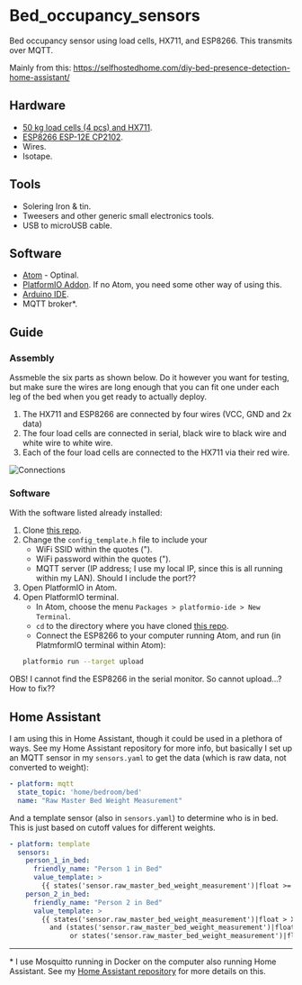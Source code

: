 # Bed_occupancy_sensors
Bed occupancy sensor using load cells, HX711, and ESP8266. This transmits over MQTT.

Mainly from this: https://selfhostedhome.com/diy-bed-presence-detection-home-assistant/

## Hardware

* [50 kg load cells (4 pcs) and HX711](https://www.amazon.co.uk/dp/B07H4L36VR/ref=pe_3187911_185740111_TE_item).
* [ESP8266 ESP-12E CP2102](https://www.amazon.co.uk/dp/B078NZGFHT/ref=pe_3187911_185740111_TE_item).
* Wires.
* Isotape.

## Tools
* Solering Iron & tin.
* Tweesers and other generic small electronics tools.
* USB to microUSB cable.

## Software
* [Atom](https://atom.io/) - Optinal.
* [PlatformIO Addon](https://platformio.org/). If no Atom, you need some other way of using this.
* [Arduino IDE](https://www.arduino.cc/en/Main/Software).
* MQTT broker*.

## Guide

### Assembly
Assmeble the six parts as shown below. Do it however you want for testing, but make sure the wires are long enough that you can fit one under each leg of the bed when you get ready to actually deploy.

1. The HX711 and ESP8266 are connected by four wires (VCC, GND and 2x data)
2. The four load cells are connected in serial, black wire to black wire and white wire to white wire.
3. Each of the four load cells are connected to the HX711 via their red wire.

![Connections](https://github.com/Aephir/Bed_occupancy_sensors/blob/master/Connections.svg)


### Software 
With the software listed already installed:

1. Clone [this repo](https://github.com/selfhostedhome/smart-bed-sensor).
2. Change the `config_template.h` file to include your 
   * WiFi SSID within the quotes (").
   * WiFi password within the quotes (").
   * MQTT server (IP address; I use my local IP, since this is all running within my LAN). Should I include the port??
3. Open PlatformIO in Atom.
4. Open PlatformIO terminal.
   * In Atom, choose the menu `Packages > platformio-ide > New Terminal`.
   * `cd` to the directory where you have cloned [this repo](https://github.com/selfhostedhome/smart-bed-sensor).
   * Connect the ESP8266 to your computer running Atom, and run (in PlatmformIO terminal within Atom):
   ```bash
   platformio run --target upload
   ```
OBS! I cannot find the ESP8266 in the serial monitor. So cannot upload...? How to fix??

## Home Assistant

I am using this in Home Assistant, though it could be used in a plethora of ways. See my Home Assistant repository for more info, but basically I set up an MQTT sensor in my `sensors.yaml` to get the data (which is raw data, not converted to weight):

```yaml
- platform: mqtt
  state_topic: 'home/bedroom/bed'
  name: "Raw Master Bed Weight Measurement"
  ```
And a template sensor (also in `sensors.yaml`) to determine who is in bed. This is just based on cutoff values for different weights.

```yaml
- platform: template
  sensors:
    person_1_in_bed:
      friendly_name: "Person 1 in Bed"
      value_template: >
        {{ states('sensor.raw_master_bed_weight_measurement')|float >= XXXXXX }}
    person_2_in_bed:
      friendly_name: "Person 2 in Bed"
      value_template: >
        {{ states('sensor.raw_master_bed_weight_measurement')|float > XXXXXX
          and (states('sensor.raw_master_bed_weight_measurement')|float < XXXXXX
               or states('sensor.raw_master_bed_weight_measurement')|float >= XXXXXX)}}
```


___


<nowiki>*</nowiki> I use Mosquitto running in Docker on the computer also running Home Assistant. See my [Home Assistant repository](https://github.com/Aephir/Home_Assistant) for more details on this.
